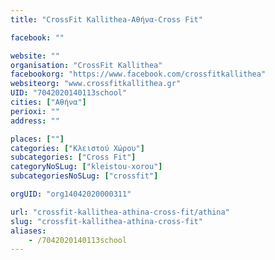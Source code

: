 ```yaml
---
title: "CrossFit Kallithea-Αθήνα-Cross Fit"

facebook: ""

website: ""
organisation: "CrossFit Kallithea"
facebookorg: "https://www.facebook.com/crossfitkallithea"
websiteorg: "www.crossfitkallithea.gr"
UID: "7042020140113school"
cities: ["Αθήνα"]
perioxi: ""
address: ""

places: [""]
categories: ["Κλειστού Χώρου"]
subcategories: ["Cross Fit"]
categoryNoSLug: ["kleistou-xorou"]
subcategoriesNoSLug: ["crossfit"]

orgUID: "org14042020000311"

url: "crossfit-kallithea-athina-cross-fit/athina"
slug: "crossfit-kallithea-athina-cross-fit"
aliases:
    - /7042020140113school
---
```





